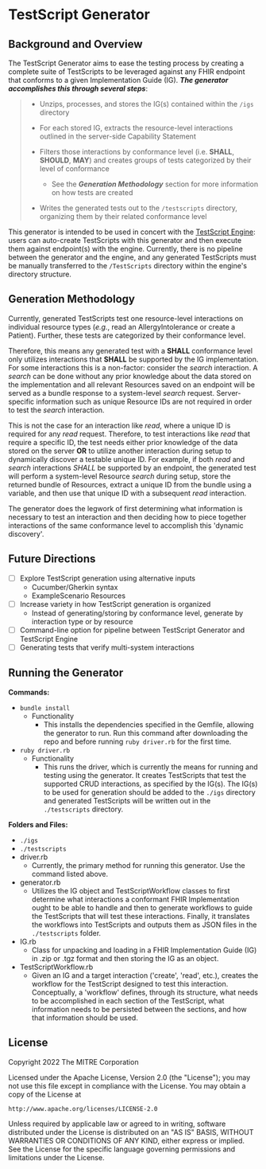 # TestScript Generator

## Background and Overview

The TestScript Generator aims to ease the testing process by creating a complete suite of TestScripts to be leveraged against any FHIR endpoint that conforms to a given Implementation Guide (IG). *__The generator accomplishes this through several steps__*:

> - Unzips, processes, and stores the IG(s) contained within the `/igs` directory
>
> - For each stored IG, extracts the resource-level interactions outlined in the server-side Capability Statement 
> 
> - Filters those interactions by conformance level (i.e. **SHALL**, **SHOULD**, **MAY**) and creates groups of tests categorized by their level of conformance 
>   - See the __*Generation Methodology*__ section for more information on how tests are created
> - Writes the generated tests out to the `/testscripts` directory, organizing them by their related conformance level 


This generator is intended to be used in concert with the [TestScript Engine](https://github.com/fhir-crucible/testscript-engine): users can auto-create TestScripts with this generator and then execute them against endpoint(s) with the engine. Currently, there is no pipeline between the generator and the engine, and any generated TestScripts must be manually transferred to the `/TestScripts` directory within the engine's directory structure. 

## Generation Methodology 

Currently, generated TestScripts test one resource-level interactions on individual resource types (*e.g.*, read an AllergyIntolerance or create a Patient). Further, these tests are categorized by their conformance level. 

Therefore, this means any generated test with a **SHALL** conformance level only utilizes interactions that **SHALL** be supported by the IG implementation. For some interactions this is a non-factor: consider the *search* interaction. A *search* can be done without any prior knowledge about the data stored on the implementation and all relevant Resources saved on an endpoint will be served as a bundle response to a system-level *search* request. Server-specific information such as unique Resource IDs are not required in order to test the *search* interaction.

This is not the case for an interaction like *read*, where a unique ID is required for any *read* request. Therefore, to test interactions like *read* that require a specific ID, the test needs either prior knowledge of the data stored on the server __OR__ to utilize another interaction during setup to dynamically discover a testable unique ID. For example, if both *read* and *search* interactions *SHALL* be supported by an endpoint, the generated test will perform a system-level Resource *search* during setup, store the returned bundle of Resources, extract a unique ID from the bundle using a variable, and then use that unique ID with a subsequent *read* interaction.

The generator does the legwork of first determining what information is necessary to test an interaction and then deciding how to piece together interactions of the same conformance level to accomplish this 'dynamic discovery'.

## Future Directions

- [ ] Explore TestScript generation using alternative inputs
    - Cucumber/Gherkin syntax
    - ExampleScenario Resources
- [ ] Increase variety in how TestScript generation is organized
    - Instead of generating/storing by conformance level, generate by interaction type or by resource
- [ ] Command-line option for pipeline between TestScript Generator and TestScript Engine
- [ ] Generating tests that verify multi-system interactions 
    
## Running the Generator

**Commands:**
  - `bundle install`
    - Functionality
      - This installs the dependencies specified in the Gemfile, allowing the generator to run. Run this command after downloading the repo and before running `ruby driver.rb` for the first time. 
  - `ruby driver.rb`
    - Functionality
      - This runs the driver, which is currently the means for running and testing using the generator. It creates TestScripts that test the supported CRUD interactions, as specified by the IG(s). The IG(s) to be used for generation should be added to the `./igs` directory and generated TestScripts will be written out in the `./testscripts` directory. 

**Folders and Files:**
  - `./igs`
  - `./testscripts `
  - driver.rb
    - Currently, the primary method for running this generator. Use the command listed above.
  - generator.rb
    - Utilizes the IG object and TestScriptWorkflow classes to first determine what interactions a conformant FHIR Implementation ought to be able to handle and then to generate workflows to guide the TestScripts that will test these interactions. Finally, it translates the workflows into TestScripts and outputs them as JSON files in the `./testscripts` folder.
  - IG.rb
    - Class for unpacking and loading in a FHIR Implementation Guide (IG) in .zip or .tgz format and then storing the IG as an object.
  - TestScriptWorkflow.rb
    - Given an IG and a target interaction ('create', 'read', etc.), creates the workflow for the TestScript designed to test this interaction. Conceptually, a 'workflow' defines, through its structure, what needs to be accomplished in each section of the TestScript, what information needs to be persisted between the sections, and how that information should be used. 

## License
Copyright 2022 The MITRE Corporation

Licensed under the Apache License, Version 2.0 (the "License"); you may not use
this file except in compliance with the License. You may obtain a copy of the
License at
```
http://www.apache.org/licenses/LICENSE-2.0
```
Unless required by applicable law or agreed to in writing, software distributed
under the License is distributed on an "AS IS" BASIS, WITHOUT WARRANTIES OR
CONDITIONS OF ANY KIND, either express or implied. See the License for the
specific language governing permissions and limitations under the License.